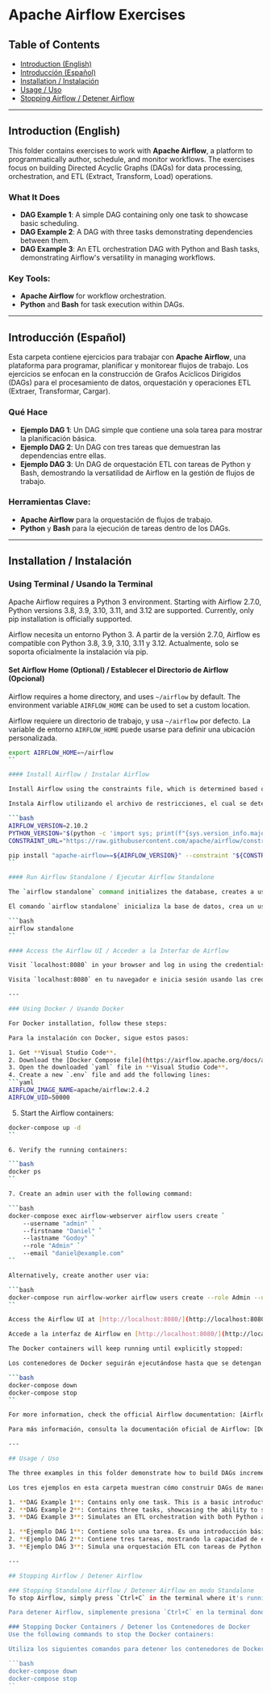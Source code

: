 # Apache Airflow Exercises

## Table of Contents
- [Introduction (English)](#introduction-english)
- [Introducción (Español)](#introducción-español)
- [Installation / Instalación](#installation--instalación)
- [Usage / Uso](#usage--uso)
- [Stopping Airflow / Detener Airflow](#stopping-airflow--detener-airflow)

---

## Introduction (English)

This folder contains exercises to work with **Apache Airflow**, a platform to programmatically author, schedule, and monitor workflows. The exercises focus on building Directed Acyclic Graphs (DAGs) for data processing, orchestration, and ETL (Extract, Transform, Load) operations.

### What It Does

- **DAG Example 1**: A simple DAG containing only one task to showcase basic scheduling.
- **DAG Example 2**: A DAG with three tasks demonstrating dependencies between them.
- **DAG Example 3**: An ETL orchestration DAG with Python and Bash tasks, demonstrating Airflow's versatility in managing workflows.

### Key Tools:
- **Apache Airflow** for workflow orchestration.
- **Python** and **Bash** for task execution within DAGs.

---

## Introducción (Español)

Esta carpeta contiene ejercicios para trabajar con **Apache Airflow**, una plataforma para programar, planificar y monitorear flujos de trabajo. Los ejercicios se enfocan en la construcción de Grafos Acíclicos Dirigidos (DAGs) para el procesamiento de datos, orquestación y operaciones ETL (Extraer, Transformar, Cargar).

### Qué Hace

- **Ejemplo DAG 1**: Un DAG simple que contiene una sola tarea para mostrar la planificación básica.
- **Ejemplo DAG 2**: Un DAG con tres tareas que demuestran las dependencias entre ellas.
- **Ejemplo DAG 3**: Un DAG de orquestación ETL con tareas de Python y Bash, demostrando la versatilidad de Airflow en la gestión de flujos de trabajo.

### Herramientas Clave:
- **Apache Airflow** para la orquestación de flujos de trabajo.
- **Python** y **Bash** para la ejecución de tareas dentro de los DAGs.

---

## Installation / Instalación

### Using Terminal / Usando la Terminal

Apache Airflow requires a Python 3 environment. Starting with Airflow 2.7.0, Python versions 3.8, 3.9, 3.10, 3.11, and 3.12 are supported. Currently, only pip installation is officially supported.

Airflow necesita un entorno Python 3. A partir de la versión 2.7.0, Airflow es compatible con Python 3.8, 3.9, 3.10, 3.11 y 3.12. Actualmente, solo se soporta oficialmente la instalación vía pip.

#### Set Airflow Home (Optional) / Establecer el Directorio de Airflow (Opcional)

Airflow requires a home directory, and uses `~/airflow` by default. The environment variable `AIRFLOW_HOME` can be used to set a custom location.

Airflow requiere un directorio de trabajo, y usa `~/airflow` por defecto. La variable de entorno `AIRFLOW_HOME` puede usarse para definir una ubicación personalizada.

```bash
export AIRFLOW_HOME=~/airflow
``

#### Install Airflow / Instalar Airflow

Install Airflow using the constraints file, which is determined based on the version of Airflow and Python you are using.

Instala Airflow utilizando el archivo de restricciones, el cual se determina en función de la versión de Airflow y Python que estás utilizando.

```bash
AIRFLOW_VERSION=2.10.2
PYTHON_VERSION="$(python -c 'import sys; print(f"{sys.version_info.major}.{sys.version_info.minor}")')"
CONSTRAINT_URL="https://raw.githubusercontent.com/apache/airflow/constraints-${AIRFLOW_VERSION}/constraints-${PYTHON_VERSION}.txt"

pip install "apache-airflow==${AIRFLOW_VERSION}" --constraint "${CONSTRAINT_URL}"
``

#### Run Airflow Standalone / Ejecutar Airflow Standalone

The `airflow standalone` command initializes the database, creates a user, and starts all components.

El comando `airflow standalone` inicializa la base de datos, crea un usuario y arranca todos los componentes.

```bash
airflow standalone
``

#### Access the Airflow UI / Acceder a la Interfaz de Airflow

Visit `localhost:8080` in your browser and log in using the credentials provided in the terminal.

Visita `localhost:8080` en tu navegador e inicia sesión usando las credenciales mostradas en la terminal.

---

### Using Docker / Usando Docker

For Docker installation, follow these steps:

Para la instalación con Docker, sigue estos pasos:

1. Get **Visual Studio Code**.
2. Download the [Docker Compose file](https://airflow.apache.org/docs/apache-airflow/2.5.1/docker-compose.yaml).
3. Open the downloaded `yaml` file in **Visual Studio Code**.
4. Create a new `.env` file and add the following lines:
```yaml
AIRFLOW_IMAGE_NAME=apache/airflow:2.4.2
AIRFLOW_UID=50000
```
5. Start the Airflow containers:

```bash
docker-compose up -d
``

6. Verify the running containers:

```bash
docker ps
``

7. Create an admin user with the following command:

```bash
docker-compose exec airflow-webserver airflow users create `
    --username "admin" `
    --firstname "Daniel" `
    --lastname "Godoy" `
    --role "Admin" `
    --email "daniel@example.com"
``

Alternatively, create another user via:

```bash
docker-compose run airflow-worker airflow users create --role Admin --username admin --email admin --firstname admin --lastname admin --password admin
``

Access the Airflow UI at [http://localhost:8080/](http://localhost:8080/).

Accede a la interfaz de Airflow en [http://localhost:8080/](http://localhost:8080/).

The Docker containers will keep running until explicitly stopped:

Los contenedores de Docker seguirán ejecutándose hasta que se detengan explícitamente:

```bash
docker-compose down
docker-compose stop
``

For more information, check the official Airflow documentation: [Airflow Installation Documentation](https://airflow.apache.org/docs/apache-airflow/stable/start.html).

Para más información, consulta la documentación oficial de Airflow: [Documentación de Instalación de Airflow](https://airflow.apache.org/docs/apache-airflow/stable/start.html).

---

## Usage / Uso

The three examples in this folder demonstrate how to build DAGs incrementally.

Los tres ejemplos en esta carpeta muestran cómo construir DAGs de manera incremental.

1. **DAG Example 1**: Contains only one task. This is a basic introduction to DAG creation.
2. **DAG Example 2**: Contains three tasks, showcasing the ability to set task dependencies.
3. **DAG Example 3**: Simulates an ETL orchestration with both Python and Bash tasks, demonstrating the versatility of Airflow in data processing.

1. **Ejemplo DAG 1**: Contiene solo una tarea. Es una introducción básica a la creación de DAGs.
2. **Ejemplo DAG 2**: Contiene tres tareas, mostrando la capacidad de establecer dependencias.
3. **Ejemplo DAG 3**: Simula una orquestación ETL con tareas de Python y Bash, demostrando la versatilidad de Airflow en el procesamiento de datos.

---

## Stopping Airflow / Detener Airflow

### Stopping Standalone Airflow / Detener Airflow en modo Standalone
To stop Airflow, simply press `Ctrl+C` in the terminal where it's running.

Para detener Airflow, simplemente presiona `Ctrl+C` en la terminal donde se está ejecutando.

### Stopping Docker Containers / Detener los Contenedores de Docker
Use the following commands to stop the Docker containers:

Utiliza los siguientes comandos para detener los contenedores de Docker:

```bash
docker-compose down
docker-compose stop
``
